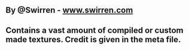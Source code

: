 ## By @Swirren - www.swirren.com

## Contains a vast amount of compiled or custom made textures. Credit is given in the meta file.